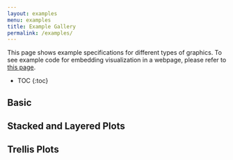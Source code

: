 ```yaml
---
layout: examples
menu: examples
title: Example Gallery
permalink: /examples/
---
```


This page shows example specifications for different types of graphics.
To see example code for embedding visualization in a webpage, please refer to [this page](../usage/embed.html).

* TOC
{:toc}

## Basic

<div class="gallery" data-gallery-group="Basic"></div>

## Stacked and Layered Plots

<div class="gallery" data-gallery-group="Stack"></div>

## Trellis Plots

<div class="gallery" data-gallery-group="Trellis"></div>
